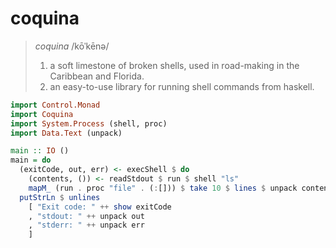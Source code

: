 # coquina

> *coquina*
> /kōˈkēnə/
> 1. a soft limestone of broken shells, used in road-making in the Caribbean and Florida.
> 2. an easy-to-use library for running shell commands from haskell.

```haskell
import Control.Monad
import Coquina
import System.Process (shell, proc)
import Data.Text (unpack)

main :: IO ()
main = do
  (exitCode, out, err) <- execShell $ do
    (contents, ()) <- readStdout $ run $ shell "ls"
    mapM_ (run . proc "file" . (:[])) $ take 10 $ lines $ unpack contents
  putStrLn $ unlines
    [ "Exit code: " ++ show exitCode
    , "stdout: " ++ unpack out
    , "stderr: " ++ unpack err
    ]
```
